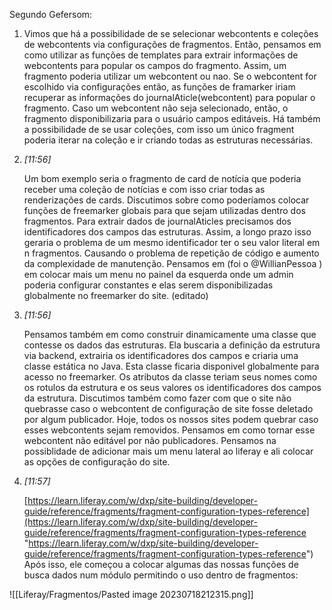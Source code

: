  Segundo Gefersom:
 1. Vimos que há a possibilidade de se selecionar webcontents e coleções de webcontents via configurações de fragmentos. Então, pensamos em como utilizar as funções de templates para extrair informações de webcontents para popular os campos do fragmento. Assim, um fragmento poderia utilizar um webcontent ou nao. Se o webcontent for escolhido via configurações então, as funções de framarker iriam recuperar as informações do journalAticle(webcontent) para popular o fragmento. Caso um webcontent não seja selecionado, então, o fragmento disponibilizaria para o usuário campos editáveis. Há também a possibilidade de se usar coleções, com isso um único fragment poderia iterar na coleção e ir criando todas as estruturas necessárias.
    
2. _[_11:56_]_
    
    Um bom exemplo seria o fragmento de card de notícia que poderia receber uma coleção de notícias e com isso criar todas as renderizações de cards. Discutimos sobre como poderíamos colocar funções de freemarker globais para que sejam utilizadas dentro dos fragmentos. Para extrair dados de journalAticles precisamos dos identificadores dos campos das estruturas. Assim, a longo prazo isso geraria o problema de um mesmo identificador ter o seu valor literal em n fragmentos. Causando o problema de repetição de código e aumento da complexidade de manutenção. Pensamos em (foi o @WillianPessoa ) em colocar mais um menu no painel da esquerda onde um admin poderia configurar constantes e elas serem disponibilizadas globalmente no freemarker do site. (editado)
    
3. _[_11:56_]_
    
    Pensamos também em como construir dinamicamente uma classe que contesse os dados das estruturas. Ela buscaria a definição da estrutura via backend, extrairia os identificadores dos campos e criaria uma classe estática no Java. Esta classe ficaria disponivel globalmente para acesso no freemarker. Os atributos da classe teriam seus nomes como os rotulos da estrutura e os seus valores os identificadores dos campos da estrutura. Discutimos também como fazer com que o site não quebrasse caso o webcontent de configuração de site fosse deletado por algum publicador. Hoje, todos os nossos sites podem quebrar caso esses webcontents sejam removidos. Pensamos em como tornar esse webcontent não editável por não publicadores. Pensamos na possiblidade de adicionar mais um menu lateral ao liferay e ali colocar as opções de configuração do site.
    
4. _[_11:57_]_
    
    [https://learn.liferay.com/w/dxp/site-building/developer-guide/reference/fragments/fragment-configuration-types-reference](https://learn.liferay.com/w/dxp/site-building/developer-guide/reference/fragments/fragment-configuration-types-reference "https://learn.liferay.com/w/dxp/site-building/developer-guide/reference/fragments/fragment-configuration-types-reference")
Após isso, ele começou a colocar algumas das nossas funções de busca dados num módulo permitindo o uso dentro de fragmentos:

![[Liferay/Fragmentos/Pasted image 20230718212315.png]]